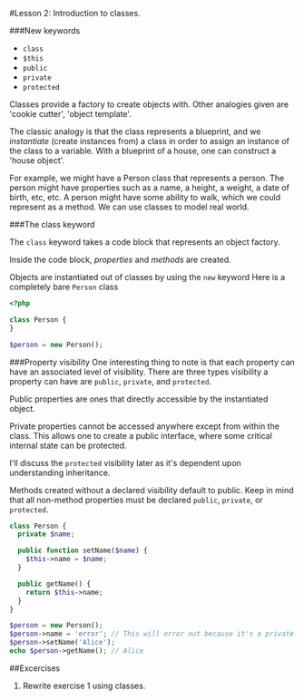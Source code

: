 #Lesson 2: Introduction to classes.

###New keywords
 - `class`
 - `$this`
 - `public`
 - `private`
 - `protected`

Classes provide a factory to create objects with. Other analogies given are
'cookie cutter', 'object template'.

The classic analogy is that the class represents a blueprint, and we
*instantiate* (create instances from) a class in order to assign an instance of
the class to a variable. With a blueprint of a house, one can construct
a 'house object'.

For example, we might have a Person class that represents a person. The person
might have properties such as a name, a height, a weight, a date of birth, etc,
etc. A person might have some ability to walk, which we could represent as
a method. We can use classes to model real world.

###The class keyword

The `class` keyword takes a code block that represents an object factory.

Inside the code block, _properties_ and _methods_ are created.

Objects are instantiated out of classes by using the `new` keyword
Here is a completely bare `Person` class

```php
<?php

class Person {
}

$person = new Person();
```

###Property visibility
One interesting thing to note is that each property can have an associated
level of visibility. There are three types visibility a property can have are
`public`, `private`, and `protected`.

Public properties are ones that directly accessible by the instantiated object.

Private properties cannot be accessed anywhere except from within the class. This
allows one to create a public interface, where some critical internal state can
be protected.

I'll discuss the `protected` visibility later as it's dependent upon
understanding inheritance.

Methods created without a declared visibility default to public. Keep in mind
that all non-method properties must be declared `public`, `private`, or `protected`.

```php
class Person {
  private $name;

  public function setName($name) {
    $this->name = $name;
  }

  public getName() {
    return $this->name;
  }
}

$person = new Person();
$person->name = 'error'; // This will error out because it's a private property
$person->setName('Alice');
echo $person->getName(); // Alice
```

##Excercises

 1. Rewrite exercise 1 using classes.



